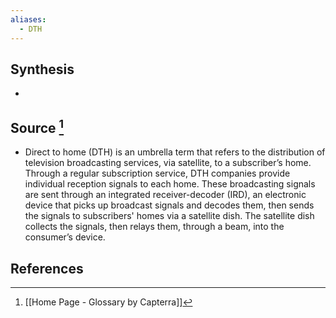 ```yaml
---
aliases:
  - DTH
---
```

## Synthesis
- 
## Source [^1]
- Direct to home (DTH) is an umbrella term that refers to the distribution of television broadcasting services, via satellite, to a subscriber’s home. Through a regular subscription service, DTH companies provide individual reception signals to each home. These broadcasting signals are sent through an integrated receiver-decoder (IRD), an electronic device that picks up broadcast signals and decodes them, then sends the signals to subscribers' homes via a satellite dish. The satellite dish collects the signals, then relays them, through a beam, into the consumer’s device.
## References

[^1]: [[Home Page - Glossary by Capterra]]